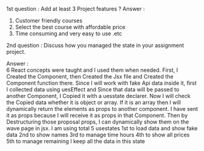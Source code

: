 1st question : Add at least 3 Project features ?
 Answer : 
 1. Customer friendly courses
 2. Select the best course with affordable price
 3. Time consuming and very easy to use .etc

 2nd question : Discuss how you managed the state in your assignment project.

 Answer :  
 6 React concepts were taught and I used them when needed. First, I Created the Component,  then Created the Jsx file and Created the Component function there. Since I will work with fake Api data inside it, first I collected data using uesEffect and Since that data will be passed to another Component,  I Copied it with a uesstate declarer. Now I will check the Copied data whether it is object or array.  If it is an array then I will dynamically return the elements as props to another component.  I have sent it as props because I will receive it as props in that Component. Then by Destructuring those proposal props,  I can dynamically show them on the wave page in jsx. I am using total 5 usestates 1st to load data and show fake data 2nd to show names 3rd to manage time hours 4th to show all prices 5th to manage remaining I keep all the data in this state